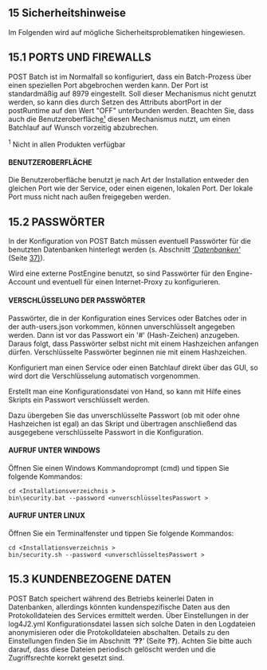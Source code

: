   

## **15 Sicherheitshinweise**

<span id="page-196-1"></span><span id="page-196-0"></span>Im Folgenden wird auf mögliche Sicherheitsproblematiken hingewiesen.

## **15.1 PORTS UND FIREWALLS**

POST Batch ist im Normalfall so konfiguriert, dass ein Batch-Prozess über einen speziellen Port abgebrochen werden kann. Der Port ist standardmäßig auf 8979 eingestellt. Soll dieser Mechanismus nicht genutzt werden, so kann dies durch Setzen des Attributs abortPort in der postRuntime auf den Wert "OFF" unterbunden werden. Beachten Sie, dass auch die Benutzeroberfläch[e¹](#page-196-2) diesen Mechanismus nutzt, um einen Batchlauf auf Wunsch vorzeitig abzubrechen.

<span id="page-196-2"></span><sup>1</sup> Nicht in allen Produkten verfügbar

#### BENUTZEROBERFLÄCHE

Die Benutzeroberfläche benutzt je nach Art der Installation entweder den gleichen Port wie der Service, oder einen eigenen, lokalen Port. Der lokale Port muss nicht nach außen freigegeben werden.

## <span id="page-197-0"></span>**15.2 PASSWÖRTER**

In der Konfiguration von POST Batch müssen eventuell Passwörter für die benutzten Datenbanken hinterlegt werden (s. Abschnitt *['Datenbanken'](#page-44-0)* (Seite [37\)](#page-44-0)).

Wird eine externe PostEngine benutzt, so sind Passwörter für den Engine-Account und eventuell für einen Internet-Proxy zu konfigurieren.

#### VERSCHLÜSSELUNG DER PASSWÖRTER

Passwörter, die in der Konfiguration eines Services oder Batches oder in der auth-users.json vorkommen, können unverschlüsselt angegeben werden. Dann ist vor das Passwort ein '#' (Hash-Zeichen) anzugeben. Daraus folgt, dass Passwörter selbst nicht mit einem Hashzeichen anfangen dürfen. Verschlüsselte Passwörter beginnen nie mit einem Hashzeichen.

Konfiguriert man einen Service oder einen Batchlauf direkt über das GUI, so wird dort die Verschlüsselung automatisch vorgenommen.

Erstellt man eine Konfigurationsdatei von Hand, so kann mit Hilfe eines Skripts ein Passwort verschlüsselt werden.

Dazu übergeben Sie das unverschlüsselte Passwort (ob mit oder ohne Hashzeichen ist egal) an das Skript und übertragen anschließend das ausgegebene verschlüsselte Passwort in die Konfiguration.

#### AUFRUF UNTER WINDOWS

Öffnen Sie einen Windows Kommandoprompt (cmd) und tippen Sie folgende Kommandos:

```
cd <Installationsverzeichnis >
bin\security.bat --password <unverschlüsseltesPasswort >
```

#### AUFRUF UNTER LINUX

Öffnen Sie ein Terminalfenster und tippen Sie folgende Kommandos:

```
cd <Installationsverzeichnis >
bin/security.sh --password <unverschlüsseltesPasswort >
```

## <span id="page-198-0"></span>**15.3 KUNDENBEZOGENE DATEN**

POST Batch speichert während des Betriebs keinerlei Daten in Datenbanken, allerdings könnten kundenspezifische Daten aus den Protokolldateien des Services ermittelt werden. Über Einstellungen in der log4J2.yml Konfigurationsdatei lassen sich solche Daten in den Logdateien anonymisieren oder die Protokolldateien abschalten. Details zu den Einstellungen finden Sie im Abschnitt *'***??***'* (Seite **??**). Achten Sie bitte auch darauf, dass diese Dateien periodisch gelöscht werden und die Zugriffsrechte korrekt gesetzt sind.
